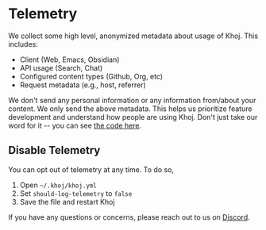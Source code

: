 # Telemetry

We collect some high level, anonymized metadata about usage of Khoj. This includes:
- Client (Web, Emacs, Obsidian)
- API usage (Search, Chat)
- Configured content types (Github, Org, etc)
- Request metadata (e.g., host, referrer)

We don't send any personal information or any information from/about your content. We only send the above metadata. This helps us prioritize feature development and understand how people are using Khoj. Don't just take our word for it -- you can see [the code here](https://github.com/khoj-ai/khoj/tree/master/src/telemetry).

## Disable Telemetry

You can opt out of telemetry at any time. To do so,
1. Open `~/.khoj/khoj.yml`
2. Set `should-log-telemetry` to `false`
3. Save the file and restart Khoj

If you have any questions or concerns, please reach out to us on [Discord](https://discord.gg/BDgyabRM6e).
